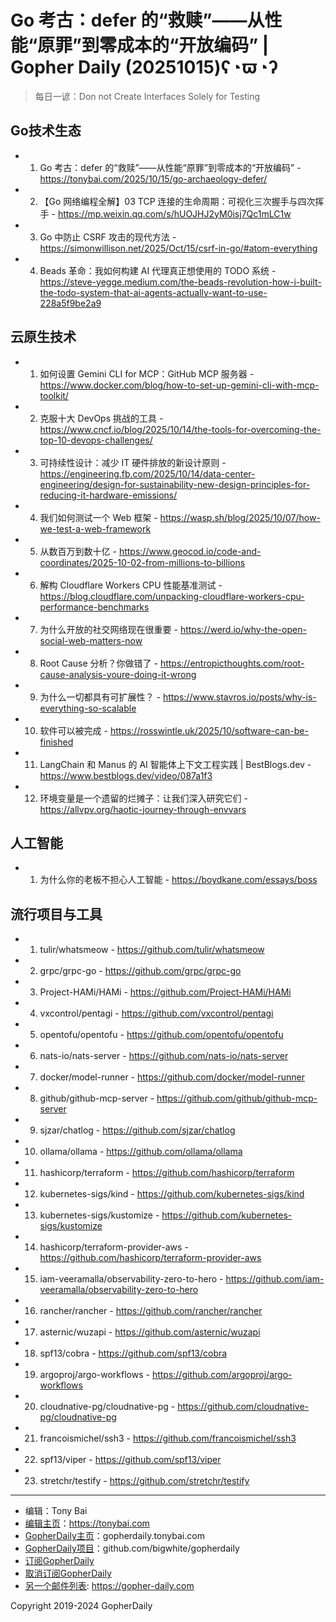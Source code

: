 # Go 考古：defer 的“救赎”——从性能“原罪”到零成本的“开放编码” | Gopher Daily (20251015)ʕ◔ϖ◔ʔ

>每日一谚：Don not Create Interfaces Solely for Testing

## Go技术生态


- 1. Go 考古：defer 的“救赎”——从性能“原罪”到零成本的“开放编码” - https://tonybai.com/2025/10/15/go-archaeology-defer/

- 2. 【Go 网络编程全解】03 TCP 连接的生命周期：可视化三次握手与四次挥手 - https://mp.weixin.qq.com/s/hUOJHJ2yM0isj7Qc1mLC1w

- 3. Go 中防止 CSRF 攻击的现代方法 - https://simonwillison.net/2025/Oct/15/csrf-in-go/#atom-everything

- 4. Beads 革命：我如何构建 AI 代理真正想使用的 TODO 系统 - https://steve-yegge.medium.com/the-beads-revolution-how-i-built-the-todo-system-that-ai-agents-actually-want-to-use-228a5f9be2a9


## 云原生技术


- 1. 如何设置 Gemini CLI for MCP：GitHub MCP 服务器 - https://www.docker.com/blog/how-to-set-up-gemini-cli-with-mcp-toolkit/

- 2. 克服十大 DevOps 挑战的工具 - https://www.cncf.io/blog/2025/10/14/the-tools-for-overcoming-the-top-10-devops-challenges/

- 3. 可持续性设计：减少 IT 硬件排放的新设计原则 - https://engineering.fb.com/2025/10/14/data-center-engineering/design-for-sustainability-new-design-principles-for-reducing-it-hardware-emissions/

- 4. 我们如何测试一个 Web 框架 - https://wasp.sh/blog/2025/10/07/how-we-test-a-web-framework

- 5. 从数百万到数十亿 - https://www.geocod.io/code-and-coordinates/2025-10-02-from-millions-to-billions

- 6. 解构 Cloudflare Workers CPU 性能基准测试 - https://blog.cloudflare.com/unpacking-cloudflare-workers-cpu-performance-benchmarks

- 7. 为什么开放的社交网络现在很重要 - https://werd.io/why-the-open-social-web-matters-now

- 8. Root Cause 分析？你做错了 - https://entropicthoughts.com/root-cause-analysis-youre-doing-it-wrong

- 9. 为什么一切都具有可扩展性？ - https://www.stavros.io/posts/why-is-everything-so-scalable

- 10. 软件可以被完成 - https://rosswintle.uk/2025/10/software-can-be-finished

- 11. LangChain 和 Manus 的 AI 智能体上下文工程实践 | BestBlogs.dev - https://www.bestblogs.dev/video/087a1f3

- 12. 环境变量是一个遗留的烂摊子：让我们深入研究它们 - https://allvpv.org/haotic-journey-through-envvars


## 人工智能


- 1. 为什么你的老板不担心人工智能 - https://boydkane.com/essays/boss


## 流行项目与工具


- 1. tulir/whatsmeow - https://github.com/tulir/whatsmeow

- 2. grpc/grpc-go - https://github.com/grpc/grpc-go

- 3. Project-HAMi/HAMi - https://github.com/Project-HAMi/HAMi

- 4. vxcontrol/pentagi - https://github.com/vxcontrol/pentagi

- 5. opentofu/opentofu - https://github.com/opentofu/opentofu

- 6. nats-io/nats-server - https://github.com/nats-io/nats-server

- 7. docker/model-runner - https://github.com/docker/model-runner

- 8. github/github-mcp-server - https://github.com/github/github-mcp-server

- 9. sjzar/chatlog - https://github.com/sjzar/chatlog

- 10. ollama/ollama - https://github.com/ollama/ollama

- 11. hashicorp/terraform - https://github.com/hashicorp/terraform

- 12. kubernetes-sigs/kind - https://github.com/kubernetes-sigs/kind

- 13. kubernetes-sigs/kustomize - https://github.com/kubernetes-sigs/kustomize

- 14. hashicorp/terraform-provider-aws - https://github.com/hashicorp/terraform-provider-aws

- 15. iam-veeramalla/observability-zero-to-hero - https://github.com/iam-veeramalla/observability-zero-to-hero

- 16. rancher/rancher - https://github.com/rancher/rancher

- 17. asternic/wuzapi - https://github.com/asternic/wuzapi

- 18. spf13/cobra - https://github.com/spf13/cobra

- 19. argoproj/argo-workflows - https://github.com/argoproj/argo-workflows

- 20. cloudnative-pg/cloudnative-pg - https://github.com/cloudnative-pg/cloudnative-pg

- 21. francoismichel/ssh3 - https://github.com/francoismichel/ssh3

- 22. spf13/viper - https://github.com/spf13/viper

- 23. stretchr/testify - https://github.com/stretchr/testify


----

- 编辑：Tony Bai
- [编辑主页](https://tonybai.com)：https://tonybai.com
- [GopherDaily主页](https://gopherdaily.tonybai.com)：gopherdaily.tonybai.com
- [GopherDaily项目](https://github.com/bigwhite/gopherdaily)：github.com/bigwhite/gopherdaily
- [订阅GopherDaily](https://gopherdaily.tonybai.com/subscribe)
- [取消订阅GopherDaily](https://gopherdaily.tonybai.com/unsubscribe)
- [另一个邮件列表](https://gopher-daily.com): https://gopher-daily.com

Copyright 2019-2024 GopherDaily
